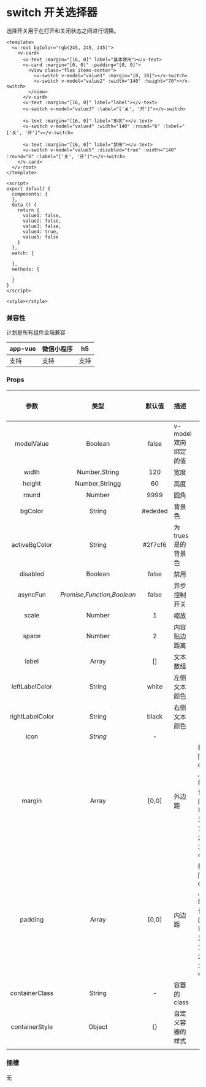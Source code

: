 # switch 开关选择器

 选择开关用于在打开和关闭状态之间进行切换。

<webview url="/pages/form/switch"></webview>

```vue
<template>
  <v-root bgColor="rgb(245, 245, 245)">
    <v-card>
      <v-text :margin="[16, 0]" label="基本使用"></v-text>
      <v-card :margin="[0, 0]" :padding="[0, 0]">
        <view class="flex items-center">
          <v-switch v-model="value1" :margin="[0, 10]"></v-switch>
          <v-switch v-model="value2" :width="140" :height="70"></v-switch>
        </view>
      </v-card>
      <v-text :margin="[16, 0]" label="label"></v-text>
      <v-switch v-model="value3" :label="['关', '开']"></v-switch>

      <v-text :margin="[16, 0]" label="形状"></v-text>
      <v-switch v-model="value4" :width="140" :round="6" :label="['关', '开']"></v-switch>

      <v-text :margin="[16, 0]" label="禁用"></v-text>
      <v-switch v-model="value5" :disabled="true" :width="140" :round="6" :label="['关', '开']"></v-switch>
    </v-card>
  </v-root>
</template>

<script>
export default {
  components: {
  },
  data () {
    return {
      value1: false,
      value2: false,
      value3: false,
      value4: true,
      value5: false
    }
  },
  watch: {

  },
  methods: {

  }
}
</script>

<style></style>
```


### 兼容性

计划是所有组件全端兼容

| app-vue | 微信小程序 | h5   |
| ------- | ---------- | ---- |
| 支持    | 支持       | 支持 |

### Props

|      参数       |              类型              |  默认值  | 描述                | 可选值                          |
| :-------------: | :----------------------------: | :------: | :------------------ | ------------------------------- |
|   modelValue    |            Boolean             |  false   | v-model双向绑定的值 |                                 |
|      width      |         Number,String          |   120    | 宽度                |                                 |
|     height      |         Number,Stringg         |    60    | 高度                |                                 |
|      round      |             Number             |   9999   | 圆角                |                                 |
|     bgColor     |             String             | \#ededed | 背景色              |                                 |
|  activeBgColor  |             String             | \#2f7cf6 | 为trues是的背景色   |                                 |
|    disabled     |            Boolean             |  false   | 禁用                |                                 |
|    asyncFun     | *Promise*,*Function*,*Boolean* |  false   | 异步控制开关        |                                 |
|      scale      |             Number             |    1     | 缩放                |                                 |
|      space      |             Number             |    2     | 内容贴边距离        |                                 |
|      label      |             Array              |    []    | 文本数组            |                                 |
| leftLabelColor  |             String             |  white   | 左侧文本颜色        |                                 |
| rightLabelColor |             String             |  black   | 右侧文本颜色        |                                 |
|      icon       |            *String*            |    -     |                     |                                 |
|     margin      |             Array              |  [0,0]   | 外边距              | 拟同css ,数组长度可为1、2、3、4 |
|     padding     |             Array              |  [0,0]   | 内边距              | 拟同css ,数组长度可为1、2、3、4 |
| containerClass  |             String             |    -     | 容器的class         |                                 |
| containerStyle  |             Object             |    {}    | 自定义容器的样式    |                                 |
|                 |                                |          |                     |                                 |

### 插槽

无